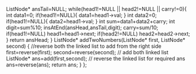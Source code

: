 ListNode* ansTail=NULL;
while(head1!=NULL || head2!=NULL || carry!=0){
int data1=0;
if(head1!=NULL){
data1=head1->val;
}
int data2=0;
if(head1!=NULL){
data2=head1->val;
}
int sum=data1+data2+carry;
int digit=sum%10;
​
insAtEnd(ansHead,ansTail,digit);
carry=sum/10;
if(head1!=NULL)
head1=head1->next;
if(head2!=NULL)
head2=head2->next;
}
return ansHead;
}
ListNode* addTwoNumbers(ListNode* first, ListNode* second) {
//reverse both the linked list to add from the right side
first=reverse(first);
second=reverse(second);
// add both linked list
ListNode* ans=add(first,second);
// reverse the linked list for required ans
ans=reverse(ans);
return ans;
}
};